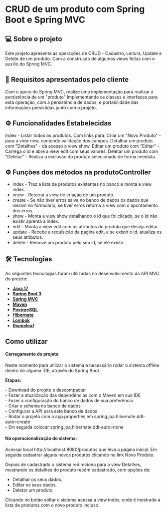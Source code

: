 # CRUD de um produto com Spring Boot e Spring MVC

## 💻 Sobre o projeto

Este projeto apresenta as operações de CRUD - Cadastro, Leitura, Update e Delete de um produto. 
Com a construção de algumas views feitas com o auxilio do Spring MVC.

## 📃 Requisitos apresentados pelo cliente

Com o apoio do Spring MVC, realize uma implementação para realizar a persistência de um
&quot;produto&quot; Implementando as classes e interfaces para esta
operação, com a persistência de dados, e portabilidade das informações persistidas junto com o projeto.

## ⚙️ Funcionalidades Estabelecidas

Index - Listar todos os produtos. Com links para:
Criar um "Novo Produto" - para a view new, contendo validação dos campos.
Detalhar um produto com "Detalhes" - dá acesso a view show.
Editar um produto com "Editar" - Carrega o id e abre a view edit com seus valores.
Deletar um produto com "Deletar" - Realiza a exclusão do produto selecionado de forma imediata.


## ⚙️ Funções dos métodos na produtoController

- index - Traz a lista de produtos existentes no banco e monta a view index.
- nnew - Retorna a view de criação de um produto.
- create - Se não tiver erros salva no banco de dados os dados que vieram no formulário, 
se tiver erros retorna a view com o apontamento dos erros. 
- show - Monta a view show detalhando o id que foi clicado, se o id não existir aprenta a index.
- edit - Monta a view edit com os atributos do produto que deseja editar
- update - Recebe a requisição da pagina edit, e se existir o id, atualiza os seus atributos.
- delete - Remove um produto pelo seu id, se ele existir.

## 🛠 Tecnologias

As seguintes tecnologias foram utilizadas no desenvolvimento da API MVC do projeto:

- **[Java 17](https://www.oracle.com/java)**
- **[Spring Boot 3](https://spring.io/projects/spring-boot)**
- **[Spring MVC](https://docs.spring.io/spring-framework/docs/3.2.x/spring-framework-reference/html/mvc.html)**
- **[Maven](https://maven.apache.org)**
- **[PostgreSQL](https://www.postgresql.org/)**
- **[Hibernate](https://hibernate.org)**
- **[Lombok](https://projectlombok.org)**
- **[thymeleaf](https://www.thymeleaf.org)**

## Como utilizar

#### Carregamento do projeto

 <p>Neste momento para utilizar o sistema é necessário rodar o sistema offline dentro de alguma IDE, através do Spring Boot.</p>
   <p><strong>Etapas:</strong></p>
     - Download do projeto e descompactar </br>
     - Fazer a atualização das dependências com o Maven em sua IDE</br>
     - Fazer a configuração do banco de dados de sua preferência</br>
     - Criar o schema no banco de dados </br>
     - Configurar a API para este banco de dados</br>
     - Rodar o projeto com a app.properties em spring.jpa.hibernate.ddl-auto=create</br>
     - Em seguida colocar spring.jpa.hibernate.ddl-auto=none</br>

#### Na operacionalização do sistema:

Acessar local http://localhost:8080/produtos que leva a página inicial.
Em seguida cadastrar alguns novos produtos clicando no link Novo Produto.

Depois de cadastrado o sistema redireciona para a view Detalhes, mostrando
os detalhes do produto recém cadastrado, com opções de:
 - Detalhar os seus dados.
 - Editar os seus dados.
 - Deletar um produto. 

Clicando no botão voltar o sistema acessa a view index, onde é mostrada a lista 
de produtos com o novo produto incluso. 
